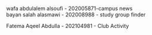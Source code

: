 wafa abdulalem alsoufi - 202005871-campus news      
bayan salah alasmawi - 202008988 - study group finder

Fatema Aqeel Abdulla - 202104981 - Club Activity
